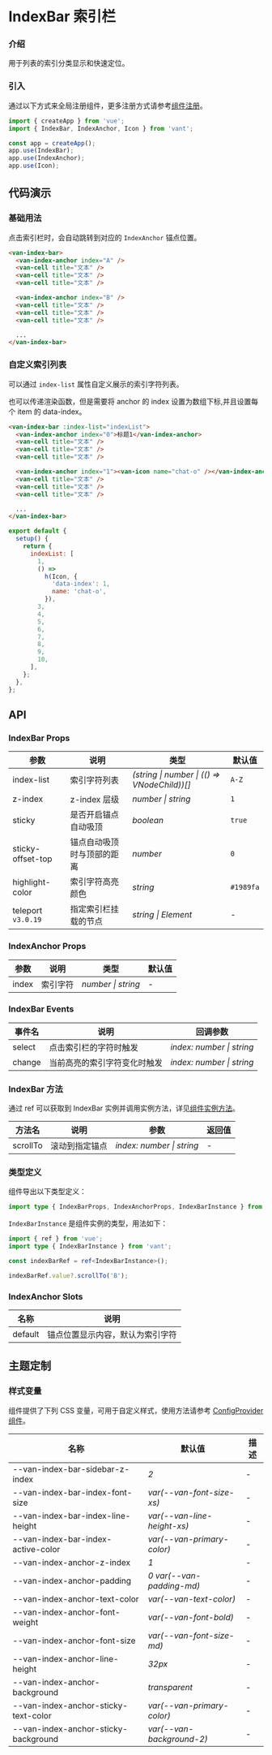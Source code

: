 # IndexBar 索引栏

### 介绍

用于列表的索引分类显示和快速定位。

### 引入

通过以下方式来全局注册组件，更多注册方式请参考[组件注册](#/zh-CN/advanced-usage#zu-jian-zhu-ce)。

```js
import { createApp } from 'vue';
import { IndexBar, IndexAnchor, Icon } from 'vant';

const app = createApp();
app.use(IndexBar);
app.use(IndexAnchor);
app.use(Icon);
```

## 代码演示

### 基础用法

点击索引栏时，会自动跳转到对应的 `IndexAnchor` 锚点位置。

```html
<van-index-bar>
  <van-index-anchor index="A" />
  <van-cell title="文本" />
  <van-cell title="文本" />
  <van-cell title="文本" />

  <van-index-anchor index="B" />
  <van-cell title="文本" />
  <van-cell title="文本" />
  <van-cell title="文本" />

  ...
</van-index-bar>
```

### 自定义索引列表

可以通过 `index-list` 属性自定义展示的索引字符列表。

也可以传递渲染函数，但是需要将 anchor 的 index 设置为数组下标,并且设置每个 item 的 data-index。

```html
<van-index-bar :index-list="indexList">
  <van-index-anchor index="0">标题1</van-index-anchor>
  <van-cell title="文本" />
  <van-cell title="文本" />
  <van-cell title="文本" />

  <van-index-anchor index="1"><van-icon name="chat-o" /></van-index-anchor>
  <van-cell title="文本" />
  <van-cell title="文本" />
  <van-cell title="文本" />

  ...
</van-index-bar>
```

```js
export default {
  setup() {
    return {
      indexList: [
        1,
        () =>
          h(Icon, {
            'data-index': 1,
            name: 'chat-o',
          }),
        3,
        4,
        5,
        6,
        7,
        8,
        9,
        10,
      ],
    };
  },
};
```

## API

### IndexBar Props

| 参数 | 说明 | 类型 | 默认值 |
| --- | --- | --- | --- |
| index-list | 索引字符列表 | _(string \| number \| (() => VNodeChild))[]_ | `A-Z` |
| z-index | z-index 层级 | _number \| string_ | `1` |
| sticky | 是否开启锚点自动吸顶 | _boolean_ | `true` |
| sticky-offset-top | 锚点自动吸顶时与顶部的距离 | _number_ | `0` |
| highlight-color | 索引字符高亮颜色 | _string_ | `#1989fa` |
| teleport `v3.0.19` | 指定索引栏挂载的节点 | _string \| Element_ | - |

### IndexAnchor Props

| 参数  | 说明     | 类型               | 默认值 |
| ----- | -------- | ------------------ | ------ |
| index | 索引字符 | _number \| string_ | -      |

### IndexBar Events

| 事件名 | 说明                         | 回调参数                  |
| ------ | ---------------------------- | ------------------------- |
| select | 点击索引栏的字符时触发       | _index: number \| string_ |
| change | 当前高亮的索引字符变化时触发 | _index: number \| string_ |

### IndexBar 方法

通过 ref 可以获取到 IndexBar 实例并调用实例方法，详见[组件实例方法](#/zh-CN/advanced-usage#zu-jian-shi-li-fang-fa)。

| 方法名   | 说明           | 参数                      | 返回值 |
| -------- | -------------- | ------------------------- | ------ |
| scrollTo | 滚动到指定锚点 | _index: number \| string_ | -      |

### 类型定义

组件导出以下类型定义：

```ts
import type { IndexBarProps, IndexAnchorProps, IndexBarInstance } from 'vant';
```

`IndexBarInstance` 是组件实例的类型，用法如下：

```ts
import { ref } from 'vue';
import type { IndexBarInstance } from 'vant';

const indexBarRef = ref<IndexBarInstance>();

indexBarRef.value?.scrollTo('B');
```

### IndexAnchor Slots

| 名称    | 说明                             |
| ------- | -------------------------------- |
| default | 锚点位置显示内容，默认为索引字符 |

## 主题定制

### 样式变量

组件提供了下列 CSS 变量，可用于自定义样式，使用方法请参考 [ConfigProvider 组件](#/zh-CN/config-provider)。

| 名称                                 | 默认值                      | 描述 |
| ------------------------------------ | --------------------------- | ---- |
| --van-index-bar-sidebar-z-index      | _2_                         | -    |
| --van-index-bar-index-font-size      | _var(--van-font-size-xs)_   | -    |
| --van-index-bar-index-line-height    | _var(--van-line-height-xs)_ | -    |
| --van-index-bar-index-active-color   | _var(--van-primary-color)_  | -    |
| --van-index-anchor-z-index           | _1_                         | -    |
| --van-index-anchor-padding           | _0 var(--van-padding-md)_   | -    |
| --van-index-anchor-text-color        | _var(--van-text-color)_     | -    |
| --van-index-anchor-font-weight       | _var(--van-font-bold)_      | -    |
| --van-index-anchor-font-size         | _var(--van-font-size-md)_   | -    |
| --van-index-anchor-line-height       | _32px_                      | -    |
| --van-index-anchor-background        | _transparent_               | -    |
| --van-index-anchor-sticky-text-color | _var(--van-primary-color)_  | -    |
| --van-index-anchor-sticky-background | _var(--van-background-2)_   | -    |
